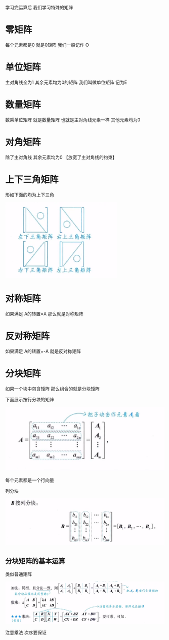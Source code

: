 学习完运算后 我们学习特殊的矩阵

# 零矩阵

每个元素都是0 就是0矩阵 我们一般记作 O

# 单位矩阵

主对角线全为1 其余元素均为0的矩阵 我们叫做单位矩阵 记为E

# 数量矩阵

数乘单位矩阵 就是数量矩阵 也就是主对角线元素一样 其他元素均为0

# 对角矩阵

除了主对角线 其余元素均为0 【放宽了主对角线的约束】

# 上下三角矩阵

形如下面的均为上下三角

![image-20251023210041108](https://raw.githubusercontent.com/Xioaruan912/pic/main/image-20251023210041108.png)

# 对称矩阵

如果满足 A的转置=A 那么就是对称矩阵

# 反对称矩阵

如果满足 A的转置=-A 就是反对称矩阵

# 分块矩阵

如果一个块中包含矩阵 那么组合的就是分块矩阵

下面展示按行分块的矩阵

![image-20251023210204619](https://raw.githubusercontent.com/Xioaruan912/pic/main/image-20251023210204619.png)

每个元素都是一个行向量

列分块

![image-20251023210234467](https://raw.githubusercontent.com/Xioaruan912/pic/main/image-20251023210234467.png)

## 分块矩阵的基本运算

类似普通矩阵

![image-20251023210259585](https://raw.githubusercontent.com/Xioaruan912/pic/main/image-20251023210259585.png)

注意乘法 次序要保证

